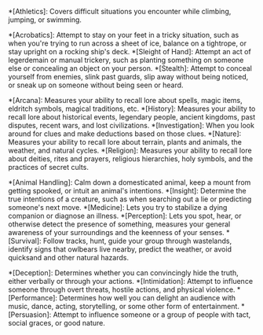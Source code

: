 *[Athletics]: Covers difficult situations you encounter while climbing, jumping, or swimming.

*[Acrobatics]: Attempt to stay on your feet in a tricky situation, such as when you're trying to run across a sheet of ice, balance on a tightrope, or stay upright on a rocking ship's deck.
*[Sleight of Hand]: Attempt an act of legerdemain or manual trickery, such as planting something on someone else or concealing an object on your person.
*[Stealth]: Attempt to conceal yourself from enemies, slink past guards, slip away without being noticed, or sneak up on someone without being seen or heard.

*[Arcana]: Measures your ability to recall lore about spells, magic items, eldritch symbols, magical traditions, etc.
*[History]: Measures your ability to recall lore about historical events, legendary people, ancient kingdoms, past disputes, recent wars, and lost civilizations.
*[Investigation]: When you look around for clues and make deductions based on those clues.
*[Nature]: Measures your ability to recall lore about terrain, plants and animals, the weather, and natural cycles.
*[Religion]: Measures your ability to recall lore about deities, rites and prayers, religious hierarchies, holy symbols, and the practices of secret cults.

*[Animal Handling]: Calm down a domesticated animal, keep a mount from getting spooked, or intuit an animal's intentions.
*[Insight]: Determine the true intentions of a creature, such as when searching out a lie or predicting someone's next move. 
*[Medicine]: Lets you try to stabilize a dying companion or diagnose an illness.
*[Perception]: Lets you spot, hear, or otherwise detect the presence of something, measures your general awareness of your surroundings and the keenness of your senses.
*[Survival]: Follow tracks, hunt, guide your group through wastelands, identify signs that owlbears live nearby, predict the weather, or avoid quicksand and other natural hazards.

*[Deception]: Determines whether you can convincingly hide the truth, either verbally or through your actions.
*[Intimidation]: Attempt to influence someone through overt threats, hostile actions, and physical violence.
*[Performance]: Determines how well you can delight an audience with music, dance, acting, storytelling, or some other form of entertainment.
*[Persuasion]: Attempt to influence someone or a group of people with tact, social graces, or good nature.